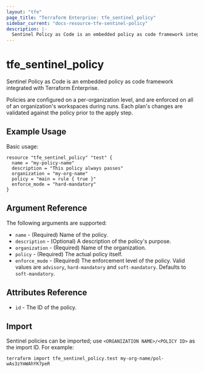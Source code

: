 ```yaml
---
layout: "tfe"
page_title: "Terraform Enterprise: tfe_sentinel_policy"
sidebar_current: "docs-resource-tfe-sentinel-policy"
description: |-
  Sentinel Policy as Code is an embedded policy as code framework integrated with Terraform Enterprise.
---
```


# tfe_sentinel_policy

Sentinel Policy as Code is an embedded policy as code framework integrated
with Terraform Enterprise.

Policies are configured on a per-organization level, and are enforced on
all of an organization's workspaces during runs. Each plan's changes are
validated against the policy prior to the apply step.

## Example Usage

Basic usage:

```hcl
resource "tfe_sentinel_policy" "test" {
  name = "my-policy-name"
  description = "This policy always passes"
  organization = "my-org-name"
  policy = "main = rule { true }"
  enforce_mode = "hard-mandatory"
}
```

## Argument Reference

The following arguments are supported:

* `name` - (Required) Name of the policy.
* `description` - (Optional) A description of the policy's purpose.
* `organization` - (Required) Name of the organization.
* `policy` - (Required) The actual policy itself.
* `enforce_mode` - (Required) The enforcement level of the policy. Valid
  values are `advisory`, `hard-mandatory` and `soft-mandatory`. Defaults
  to `soft-mandatory`.

## Attributes Reference

* `id` - The ID of the policy.

## Import

Sentinel policies can be imported; use `<ORGANIZATION NAME>/<POLICY ID>` as the
import ID. For example:

```shell
terraform import tfe_sentinel_policy.test my-org-name/pol-wAs3zYmWAhYK7peR
```
